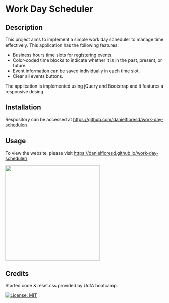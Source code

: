 # Work Day Scheduler 

## Description

This project aims to implement a simple work day scheduler to manage time effectively. This application has the following features:
* Business hours time slots for registering events.
* Color-coded time blocks to indicate whether it is in the past, present, or future.
* Event information can be saved individually in each time slot.
* Clear all events buttons.


The application is implemented using jQuery and Bootstrap and it features a responsive desing.

## Installation
Respository can be accessed at https://github.com/danielfloresd/work-day-scheduler/.
## Usage
To view the website, please visit https://danielfloresd.github.io/work-day-scheduler/

<img src="./assets/workdayscheduler.PNG" width="300" />

## Credits

Started code & reset.css provided by UofA bootcamp.

[![License: MIT](https://img.shields.io/badge/License-MIT-yellow.svg)](https://opensource.org/licenses/MIT)


<!-- User Story
AS AN employee with a busy schedule
I WANT to add important events to a daily planner
SO THAT I can manage my time effectively
Acceptance Criteria
GIVEN I am using a daily planner to create a schedule
WHEN I open the planner
THEN the current day is displayed at the top of the calendar
WHEN I scroll down
THEN I am presented with time blocks for standard business hours
WHEN I view the time blocks for that day
THEN each time block is color-coded to indicate whether it is in the past, present, or future
WHEN I click into a time block
THEN I can enter an event
WHEN I click the save button for that time block
THEN the text for that event is saved in local storage
WHEN I refresh the page
THEN the saved events persist -->
